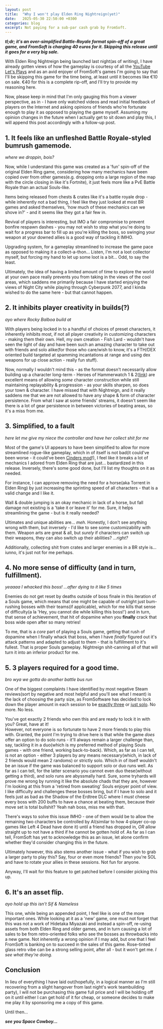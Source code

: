 ```yaml
---
layout: post
title:  "Why I won't play Elden Ring Nightreign(yet)"
date:   2025-05-30 22:50:00 +0300
categories: blog
excerpt: Not paying for a sub-par cash grab by FromSoft.
---
```


***tl;dr; it's an over-simplified Battle-Royale format spin-off of a great game, and FromSoft is charging 40 euros for it. Skipping this release until it goes for a very big sale.***

With Elden Ring Nightreign being launched last night(as of writing), I have already gotten views of how the gameplay is courtesy of all the [YouTube Let's Plays][nightreign-lp-yt] and as an avid enjoyer of FromSoft's games I'm going to say that I'll be skipping this game for the time being, at least until it becomes like €10 on sale. €40 for this is a complete rip-off, and I'll try to provide my reasoning here.

Now, please keep in mind that I'm only gauging this from a viewer perspective, as in - I have only watched videos and read initial feedback of players on the Internet and asking opinions of friends who're fortunate enough to play it as opposed to playing the game myself. Assuming my opinion changes in the future when I actually get to sit down and play this, I will append this post accordingly with a follow-up post.

## 1. It feels like an unfleshed Battle Royale-styled bumrush gamemode.

*where we droppin, bois?*

Now, while I understand this game was created as a 'fun' spin-off of the original Elden Ring game, considering how many mechanics have been copied over from other games(e.g. dropping onto a large region of the map with the circle closing in like it's Fortnite), it just feels more like a PvE Battle Royale than an actual Souls-like.
    
Items being released from chests & crates like it's a battle royale drop - while inherently not a bad thing, I feel like they just looked at most BR games and asked themselves, 'how much of these mechanics can we shove in?' - and it seems like they got a fair few in.

Revival of players is interesting, but IMO a fair compromise to prevent bonfire respawn dashes - you may not wish to stop what you're doing to wait for a progress bar to fill up as you're killing the boss, so swinging your weapon at your downed allies is a good way of tackling it IMHO.

Upgrading system, for a gameplay streamlined to increase the game pace as opposed to making it a collect-a-thon... Listen, I'm not a loot collector myself, but forcing my hand to let up some loot is a bit... Odd, to say the least.

Ultimately, the idea of having a limited amount of time to explore the world at your own pace really prevents you from taking in the views of the cool areas, which saddens me primarily because I have started enjoying the views of Night City while playing through Cyberpunk 2077, and I kinda wished to do the same here - but that cannot happen.

## 2. It inhibits player creativity in builds(?)

*ayo where Rocky Balboa build at*

With players being locked in to a handful of choices of preset characters, it inherently inhibits most, if not all player creativity in customizing characters - making them their own. Hell, my own creation - Fish Lard - wouldn't have seen the light of day and have been such an amazing character to take out with friends and solo alike(for those who care/wish to know, it's a FTH/DEX oriented build targeted at spamming incantations at range and using dex weapons for up close action - really fun stuff).

Now, normally I wouldn't mind this - as the format doesn't necessarily allow building up a character long-term - Heroes of Hammerwatch 1 & 2([link][hoh2]) are excellent means of allowing *some* character construction while still maintaining replayability & progression - as your skills sharpen, so does your town & character. I have missed that with Nightreign, and it really saddens me that we are not allowed to have any shape & form of character persistence. From what I saw at some friends' streams, it doesn't seem like there is a lot of gear persistence in between victories of beating areas, so it's a miss from me.

## 3. Simplified, to a fault

*here let me give my niece the controller and have her collect shit for me*

Most of the game's UI appears to have been simplified to allow for more streamlined rogue-like gameplay, which in of itself is not bad(it could've been worse - it could've been [Cinders mod][cinders]!), I feel like it breaks a lot of mechanics I adored from Elden Ring that are just... bastardized in this release. Inversely, there's some good done, but I'll list my thoughts on it as needed.

For instance, I can approve removing the need for a horse(aka Torrent in Elden Ring) by just increasing the sprinting speed of all characters - that is a valid change and I like it.

Wall & double jumping is an okay mechanic in lack of a horse, but fall damage not existing is a 'take it or leave it' for me. Sure, it helps streamlining the game - but is it really needed?

Ultimates and unique abilities are... *meh*. Honestly, I don't see anything wrong with them, but inversely - I'd like to see some customizability with them. Weapon arts are great & all, but *surely* if characters can switch up their weapons, they can also switch up their abilities? *...right?*

Additionally, collecting shit from crates and larger enemies in a BR style is... iunno, it's just not for me perhaps.

## 4. No more sense of difficulty (and in turn, fulfillment).

*yeaaaa I whacked this boss! ...after dying to it like 5 times*

Enemies do not get reset by deaths outside of boss finale in this iteration of a Souls game, which means that one might be capable of outright just bum-rushing bosses with their teams(if applicable), which for me kills that sense of difficulty(a la 'Hey, you cannot die while killing this boss!') and in turn, that sense of achievement, that hit of dopamine when you **finally** crack that boss wide open after so many retries!

To me, that is a *core* part of playing a Souls game, getting that rush of dopamine when I finally whack that boss, when I have *finally* figured out it's attack patterns and adapted to adjust to them - that is fulfillment to it's fullest. That is proper Souls gameplay. Nightreign shit-canning all of that will turn it into an inferior product for me.

## 5. 3 players required for a good time.

*bro wya we gotta do another battle bus run*

One of the biggest complaints I have identified by most negative Steam reviews(sort by negative and most helpful and you'll see what I meant) is the lack of choosing the party size, as FromSoftware has decided to lock down the player amount in each session to be <u>exactly three</u> or <u>just solo</u>. No more. No less.

You've got exactly 2 friends who own this and are ready to lock it in with you? Great, have at it!<br>
However, not everyone is so fortunate to have 2 more friends to play this with. Granted, the point I'm trying to drive here is that while the game *does* offer an option to do solo runs - it'll always remain a larger challenge than, say, tackling it in a duo(which is my preferred method of playing Souls games - with one friend, working back-to-back). Which, as far as I can tell, is not an option - either 3 players by any means necessary(which, in lack of 2 friends would mean 2 randoms) or strictly solo. Which in of itself wouldn't be an issue if the game was balanced to support solo or duo runs well. As far as I can tell, for the latter scenario you cannot even duo these(without getting a third), and solo runs are abyssmally hard. Sure, some tryhards will prove me wrong by running it like the absolute chads that they are, however I'm looking at this from a 'retired from sweating' Souls enjoyer point of view. I like difficulty and challenges these bosses bring, but if I have to solo and it feels just as bad as the Shadow of the Erdtree DLC where I *must* cheese every boss with 200 buffs to have a chance at beating them, because their move set is total bullshit? Yeah nah boss, miss me with that.

There's ways to solve this issue IMHO - one of them would be to allow the remaining two characters be controlled by AI(similar to how 4-player co-op games like Left 4 Dead have done it) until a friend has dropped in, *OR* allow straight up to not have a third if he cannot be gotten hold of. As far as I can tell, FromSoft has yet to acknowledge this as an issue, let alone confirm whether they'd consider changing this in the future.

Ultimately however, this also stems another issue - what if you wish to grab a larger party to play this? Say, four or even more friends? Then you're SOL and have to rotate your allies in these sessions. Not fun for anyone.

Anyway, I'll wait for this feature to get patched before I consider picking this up.

## 6. It's an asset flip.

*ayo hold up this isn't Sif & Nameless*

This one, while being an appended point, I feel like is one of the more important ones. While looking at it as a 'new' game, one must not forget that this was not a work of Hidetaka Miyazaki and instead a spin-off, re-using assets from both Elden Ring and older games, and in turn causing a lot of sales to be from retro-oriented folks who see the bosses as throwbacks into a new game. Not inherently a wrong opinion if I may add, but one that I feel FromSoft is banking on to succeed in the sales of this game. Rose-tinted glass retro vibe can be a strong selling point, after all - but it won't get me. *I see what they're doing.*

## Conclusion

In lieu of everything I have laid out(hopefully, in a logical manner as I'm still recovering from a slight hangover from last night's work teambuilding party), I will not be purchasing this game full price and I will be holding off on it until either I can get hold of it for cheap, or someone decides to make me play it by sponsoring me a copy of this game.

Until then...

***see you Space Cowboy...***

[nightreign-lp-yt]: https://www.youtube.com/watch?v=AdXSL9lFJrE
[hoh2]: https://store.steampowered.com/app/619820
[cinders]: https://www.nexusmods.com/darksouls3/mods/310
